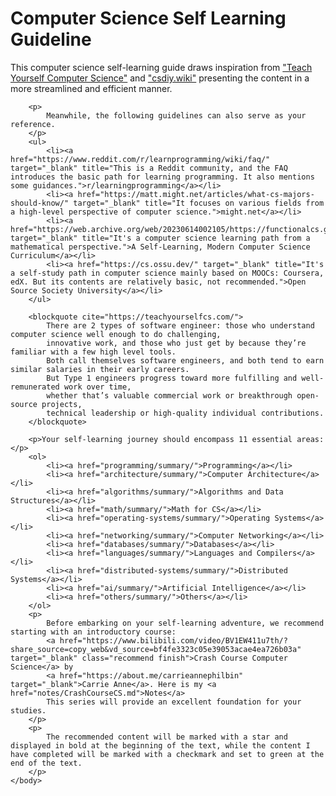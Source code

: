 <!DOCTYPE html>

<html lang="en">
    <body>
        <h1>Computer Science Self Learning Guideline</h1>
        <p>This computer science self-learning guide draws inspiration from <a href="https://teachyourselfcs.com/" target="_blank">"Teach Yourself Computer Science"</a> and <a href="https://csdiy.wiki/" target="_blank">"csdiy.wiki"</a> presenting the content in a more streamlined and efficient manner.</p>

        <p>
            Meanwhile, the following guidelines can also serve as your reference.
        </p>
        <ul>
            <li><a href="https://www.reddit.com/r/learnprogramming/wiki/faq/" target="_blank" title="This is a Reddit community, and the FAQ introduces the basic path for learning programming. It also mentions some guidances.">r/learningprogramming</a></li>
            <li><a href="https://matt.might.net/articles/what-cs-majors-should-know/" target="_blank" title="It focuses on various fields from a high-level perspective of computer science.">might.net</a></li>
            <li><a href="https://web.archive.org/web/20230614002105/https://functionalcs.github.io/curriculum/#Introduction" target="_blank" title="It's a computer science learning path from a mathematical perspective.">A Self-Learning, Modern Computer Science Curriculum</a></li>
            <li><a href="https://cs.ossu.dev/" target="_blank" title="It's a self-study path in computer science mainly based on MOOCs: Coursera, edX. But its contents are relatively basic, not recommended.">Open Source Society University</a></li>
        </ul>

        <blockquote cite="https://teachyourselfcs.com/">
            There are 2 types of software engineer: those who understand computer science well enough to do challenging, 
            innovative work, and those who just get by because they’re familiar with a few high level tools. 
            Both call themselves software engineers, and both tend to earn similar salaries in their early careers. 
            But Type 1 engineers progress toward more fulfilling and well-remunerated work over time, 
            whether that’s valuable commercial work or breakthrough open-source projects, 
            technical leadership or high-quality individual contributions.
        </blockquote>

        <p>Your self-learning journey should encompass 11 essential areas:</p>
        <ol>
            <li><a href="programming/summary/">Programming</a></li>
            <li><a href="architecture/summary/">Computer Architecture</a></li>
            <li><a href="algorithms/summary/">Algorithms and Data Structures</a></li>
            <li><a href="math/summary/">Math for CS</a></li>
            <li><a href="operating-systems/summary/">Operating Systems</a></li>
            <li><a href="networking/summary/">Computer Networking</a></li>
            <li><a href="databases/summary/">Databases</a></li>
            <li><a href="languages/summary/">Languages and Compilers</a></li>
            <li><a href="distributed-systems/summary/">Distributed Systems</a></li>
            <li><a href="ai/summary/">Artificial Intelligence</a></li>
            <li><a href="others/summary/">Others</a></li>
        </ol>
        <p>
            Before embarking on your self-learning adventure, we recommend starting with an introductory course: 
            <a href="https://www.bilibili.com/video/BV1EW411u7th/?share_source=copy_web&vd_source=bf4fe3323c05e39053acae4ea726b03a" target="_blank" class="recommend finish">Crash Course Computer Science</a> by 
            <a href="https://about.me/carrieannephilbin" target="_blank">Carrie Anne</a>. Here is my <a href="notes/CrashCourseCS.md">Notes</a>
            This series will provide an excellent foundation for your studies.
        </p>
        <p>
            The recommended content will be marked with a star and displayed in bold at the beginning of the text, while the content I have completed will be marked with a checkmark and set to green at the end of the text.
        </p>
    </body>
</html>